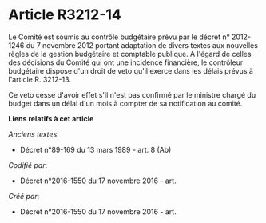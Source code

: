 # Article R3212-14

Le Comité est soumis au contrôle budgétaire prévu par le décret n° 2012-1246 du 7 novembre 2012 portant adaptation de divers
textes aux nouvelles règles de la gestion budgétaire et comptable publique. A l'égard de celles des décisions du Comité qui
ont une incidence financière, le contrôleur budgétaire dispose d'un droit de veto qu'il exerce dans les délais prévus à
l'article R. 3212-13.

Ce veto cesse d'avoir effet s'il n'est pas confirmé par le ministre chargé du budget dans un délai d'un mois à compter de sa
notification au comité.

**Liens relatifs à cet article**

_Anciens textes_:

  - Décret n°89-169 du 13 mars 1989 - art. 8 (Ab)

_Codifié par_:

  - Décret n°2016-1550 du 17 novembre 2016 - art.

_Créé par_:

  - Décret n°2016-1550 du 17 novembre 2016 - art.
